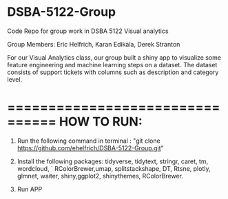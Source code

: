 # DSBA-5122-Group
Code Repo for group work in DSBA 5122 Visual analytics

Group Members: Eric Helfrich, Karan Edikala, Derek Stranton

For our Visual Analytics class, our group built a shiny app to visualize some feature engineering and machine learning steps on a dataset. The dataset consists of support tickets with columns such as description and category level. 

================================
HOW TO RUN:
================================
1) Run the following command in terminal : 
  "git clone https://github.com/ehelfrich/DSBA-5122-Group.git"

2) Install the following packages: tidyverse, tidytext, stringr, caret, tm, wordcloud,      `                                       RColorBrewer,umap, splitstackshape, DT, Rtsne, plotly, glmnet,                                    waiter, shiny,ggplot2, shinythemes, RColorBrewer.

3) Run APP

